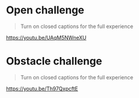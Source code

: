 
# Open challenge
>Turn on closed captions for the full experience

https://youtu.be/UAqM5NWneXU
# Obstacle challenge
>Turn on closed captions for the full experience

https://youtu.be/Th97QxpcftE